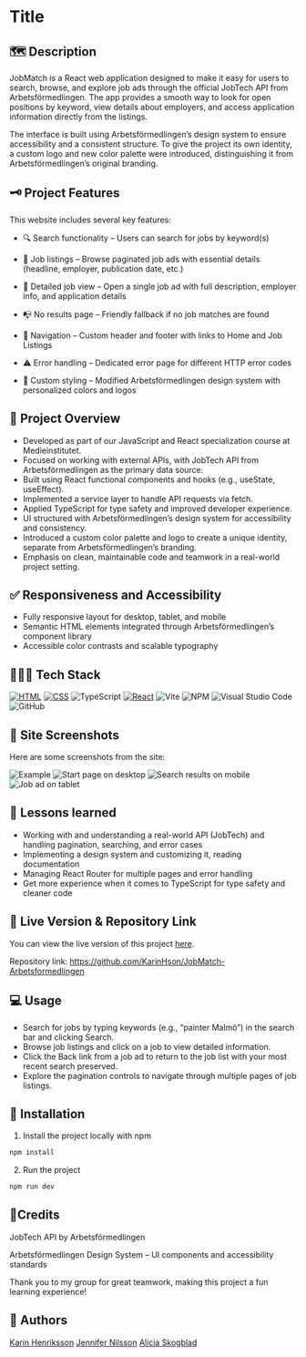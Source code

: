 # Title

## 🗺️ Description
JobMatch is a React web application designed to make it easy for users to search, browse, and explore job ads through the official JobTech API from Arbetsförmedlingen.
The app provides a smooth way to look for open positions by keyword, view details about employers, and access application information directly from the listings.

The interface is built using Arbetsförmedlingen’s design system to ensure accessibility and a consistent structure. To give the project its own identity, a custom logo and new color palette were introduced, distinguishing it from Arbetsförmedlingen’s original branding.

## 🗝️ Project Features
This website includes several key features:

- 🔍 Search functionality – Users can search for jobs by keyword(s)

- 📑 Job listings – Browse paginated job ads with essential details (headline, employer, publication date, etc.)

- 📝 Detailed job view – Open a single job ad with full description, employer info, and application details

- 📭 No results page – Friendly fallback if no job matches are found

- 🧭 Navigation – Custom header and footer with links to Home and Job Listings

- ⚠️ Error handling – Dedicated error page for different HTTP error codes

- 🎨 Custom styling – Modified Arbetsförmedlingen design system with personalized colors and logos

  

## 🔭 Project Overview

- Developed as part of our JavaScript and React specialization course at Medieinstitutet.
- Focused on working with external APIs, with JobTech API from Arbetsförmedlingen as the primary data source.
- Built using React functional components and hooks (e.g., useState, useEffect).
- Implemented a service layer to handle API requests via fetch.
- Applied TypeScript for type safety and improved developer experience.
- UI structured with Arbetsförmedlingen’s design system for accessibility and consistency.
- Introduced a custom color palette and logo to create a unique identity, separate from Arbetsförmedlingen’s branding.
- Emphasis on clean, maintainable code and teamwork in a real-world project setting.

## ✅ Responsiveness and Accessibility

- Fully responsive layout for desktop, tablet, and mobile
- Semantic HTML elements integrated through Arbetsförmedlingen’s component library
- Accessible color contrasts and scalable typography

## 👩🏻‍💻 Tech Stack

[![HTML](https://img.shields.io/badge/HTML-%23E34F26.svg?logo=html5&logoColor=white)](#)
[![CSS](https://img.shields.io/badge/CSS-1572B6?logo=css3&logoColor=fff)](#)
![TypeScript](https://img.shields.io/badge/typescript-%23007ACC.svg?style=for-the-badge&logo=typescript&logoColor=white)
[![React](https://img.shields.io/badge/React-20232A?style=for-the-badge&logo=react&logoColor=61DAFB)](#)
![Vite](https://img.shields.io/badge/vite-%23646CFF.svg?style=for-the-badge&logo=vite&logoColor=white)
![NPM](https://img.shields.io/badge/NPM-%23CB3837.svg?style=for-the-badge&logo=npm&logoColor=white)
![Visual Studio Code](https://img.shields.io/badge/Visual%20Studio%20Code-0078d7.svg?style=for-the-badge&logo=visual-studio-code&logoColor=white)
![GitHub](https://img.shields.io/badge/github-%23121011.svg?style=for-the-badge&logo=github&logoColor=white)


## 📸 Site Screenshots

Here are some screenshots from the site:

![Example](/example.jpg)
![Start page on desktop](https://github.com/user-attachments/assets/882aed78-bda6-4def-a413-3b46299052b8)
![Search results on mobile](https://github.com/user-attachments/assets/4dd8114a-dc5d-4e3b-8e4d-a5c79fbcfae8)
![Job ad on tablet](https://github.com/user-attachments/assets/8f49981f-649f-48f9-9181-b81f4da00ece)


## 🍎 Lessons learned

- Working with and understanding a real-world API (JobTech) and handling pagination, searching, and error cases
- Implementing a design system and customizing it, reading documentation
- Managing React Router for multiple pages and error handling
- Get more experience when it comes to TypeScript for type safety and cleaner code


## 🔗 Live Version & Repository Link

You can view the live version of this project [here](https://karinhson.github.io/JobMatch-Arbetsformedlingen/). 

Repository link:
https://github.com/KarinHson/JobMatch-Arbetsformedlingen


## 💻 Usage

- Search for jobs by typing keywords (e.g., “painter Malmö”) in the search bar and clicking Search.
- Browse job listings and click on a job to view detailed information.
- Click the Back link from a job ad to return to the job list with your most recent search preserved.
- Explore the pagination controls to navigate through multiple pages of job listings.


## 🚀 Installation

1. Install the project locally with npm

```bash
npm install
```

2. Run the project

```bash
npm run dev
```


## 🤝Credits

JobTech API by Arbetsförmedlingen

Arbetsförmedlingen Design System – UI components and accessibility standards

Thank you to my group for great teamwork, making this project a fun learning experience!


## 📝 Authors

[Karin Henriksson](@KarinHson)
[Jennifer Nilsson](@ynnxj)
[Alicia Skogblad](@skogblad)
